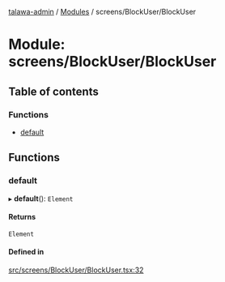 [talawa-admin](../README.md) / [Modules](../modules.md) / screens/BlockUser/BlockUser

# Module: screens/BlockUser/BlockUser

## Table of contents

### Functions

- [default](screens_BlockUser_BlockUser.md#default)

## Functions

### default

▸ **default**(): `Element`

#### Returns

`Element`

#### Defined in

[src/screens/BlockUser/BlockUser.tsx:32](https://github.com/kanhaiya04/talawa-admin/blob/52fefa1/src/screens/BlockUser/BlockUser.tsx#L32)
